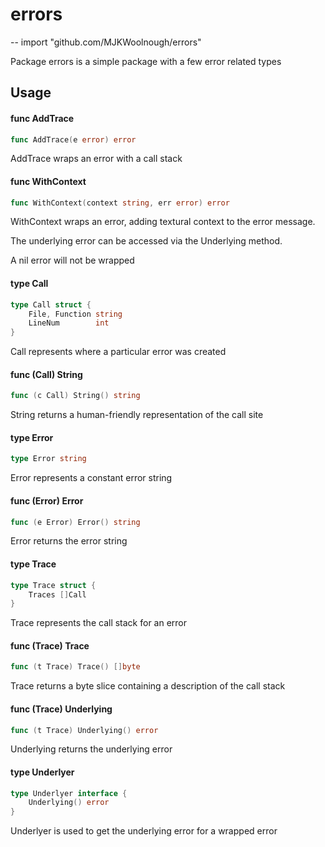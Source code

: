# errors
--
    import "github.com/MJKWoolnough/errors"

Package errors is a simple package with a few error related types

## Usage

#### func  AddTrace

```go
func AddTrace(e error) error
```
AddTrace wraps an error with a call stack

#### func  WithContext

```go
func WithContext(context string, err error) error
```
WithContext wraps an error, adding textural context to the error message.

The underlying error can be accessed via the Underlying method.

A nil error will not be wrapped

#### type Call

```go
type Call struct {
	File, Function string
	LineNum        int
}
```

Call represents where a particular error was created

#### func (Call) String

```go
func (c Call) String() string
```
String returns a human-friendly representation of the call site

#### type Error

```go
type Error string
```

Error represents a constant error string

#### func (Error) Error

```go
func (e Error) Error() string
```
Error returns the error string

#### type Trace

```go
type Trace struct {
	Traces []Call
}
```

Trace represents the call stack for an error

#### func (Trace) Trace

```go
func (t Trace) Trace() []byte
```
Trace returns a byte slice containing a description of the call stack

#### func (Trace) Underlying

```go
func (t Trace) Underlying() error
```
Underlying returns the underlying error

#### type Underlyer

```go
type Underlyer interface {
	Underlying() error
}
```

Underlyer is used to get the underlying error for a wrapped error
